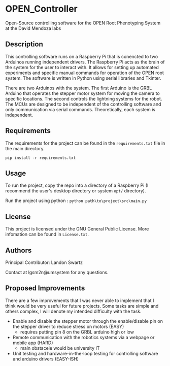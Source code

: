 # OPEN_Controller
Open-Source controlling software for the OPEN Root Phenotyping System at the David Mendoza labs

## Description

This controlling software runs on a Raspberry Pi that is conencted to two Arduinos running independent drivers. The Raspberry Pi acts as the brain of the system for the user to interact with. It allows for setting up automated experiments and specific manual commands for operation of the OPEN root system. The software is written in Python using serial libraries and Tkinter. 

There are two Arduinos with the system. The first Arduino is the GRBL Arduino that operates the stepper motor system for moving the camera to specific locations. The second controls the lightning systems for the robot. The MCUs are designed to be independent of the controlling software and only communication via serial commands. Theoretically, each system is independent. 

## Requirements

The requirements for the project can be found in the `requirements.txt` file in the main directory. 

`pip install -r requirements.txt`

## Usage

To run the project, copy the repo into a directory of a Raspberry Pi (I recommend the user's desktop directory or system `opt/` directory).

Run the project using python : `python path\to\project\src\main.py` 

## License

This project is licensed under the GNU General Public License. More infomation can be found in `License.txt`.

## Authors
Principal Contributor: Landon Swartz

Contact at lgsm2n@umsystem for any questions.

## Proposed Improvements
There are a few improvements that I was never able to implement that I think would be very useful for future projects. Some tasks are simple and others complex, I will denote my intended difficulty with the task.
- Enable and disable the stepper motor through the enable/disable pin on the stepper driver to reduce stress on motors (EASY)
    - requires putting pin 8 on the GRBL arduino high or low 
- Remote communication with the robotics systems via a webpage or mobile app (HARD)
    - main obstacele would be university IT
- Unit testing and hardware-in-the-loop testing for controlling software and arduino drivers (EASY-ISH)